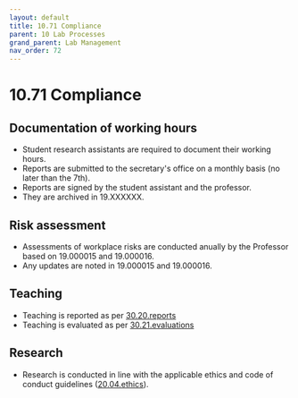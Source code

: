 ```yaml
---
layout: default
title: 10.71 Compliance
parent: 10 Lab Processes
grand_parent: Lab Management
nav_order: 72
---
```


# 10.71 Compliance

## Documentation of working hours

- Student research assistants are required to document their working hours.
- Reports are submitted to the secretary's office on a monthly basis (no later than the 7th).
- Reports are signed by the student assistant and the professor.
- They are archived in 19.XXXXXX.

## Risk assessment

- Assessments of workplace risks are conducted anually by the Professor based on 19.000015 and 19.000016.
- Any updates are noted in 19.000015 and 19.000016.

## Teaching

- Teaching is reported as per [30.20.reports](../../teaching/30_processes/30.20.reports.html)
- Teaching is evaluated as per [30.21.evaluations](../../teaching/30_processes/30.21.evaluations.html)

## Research

- Research is conducted in line with the applicable ethics and code of conduct guidelines ([20.04.ethics](../../research/20_processes/20.04.ethics.html)).

